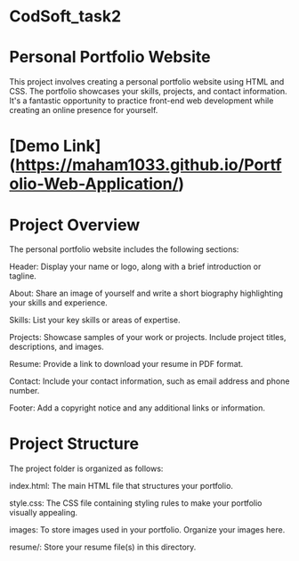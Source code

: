 # CodSoft_task2
# Personal Portfolio Website
This project involves creating a personal portfolio website using HTML and CSS. The portfolio showcases your skills, projects, and contact information. It's a fantastic opportunity to practice front-end web development while creating an online presence for yourself.

# [Demo Link] (https://maham1033.github.io/Portfolio-Web-Application/)


# Project Overview
The personal portfolio website includes the following sections:

Header: Display your name or logo, along with a brief introduction or tagline.

About: Share an image of yourself and write a short biography highlighting your skills and experience.

Skills: List your key skills or areas of expertise.

Projects: Showcase samples of your work or projects. Include project titles, descriptions, and images.

Resume: Provide a link to download your resume in PDF format.

Contact: Include your contact information, such as email address and phone number.

Footer: Add a copyright notice and any additional links or information.

# Project Structure
The project folder is organized as follows:

index.html: The main HTML file that structures your portfolio.

style.css: The CSS file containing styling rules to make your portfolio visually appealing.

images: To store images used in your portfolio. Organize your images here.

resume/: Store your resume file(s) in this directory.

